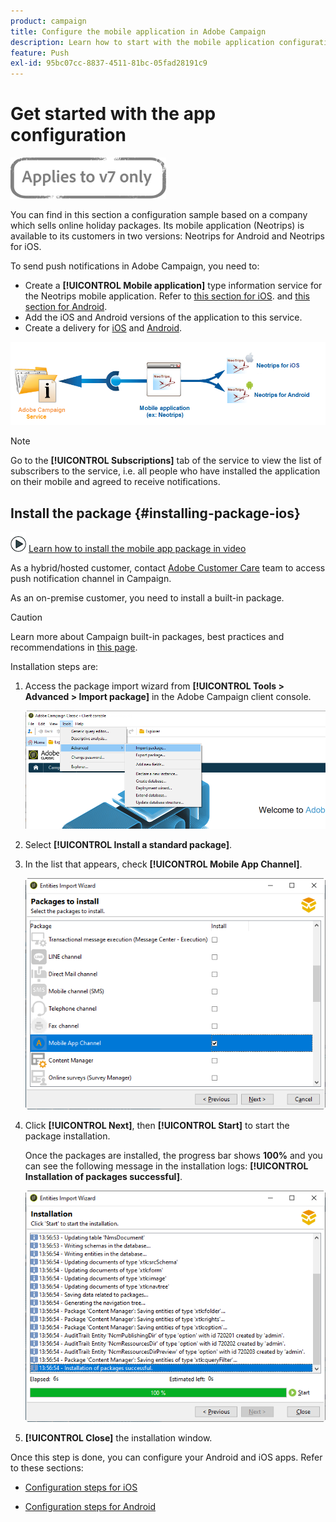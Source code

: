 ```yaml
---
product: campaign
title: Configure the mobile application in Adobe Campaign 
description: Learn how to start with the mobile application configuration
feature: Push
exl-id: 95bc07cc-8837-4511-81bc-05fad28191c9
---
```

# Get started with the app configuration

![](../../assets/v7-only.svg)

You can find in this section a configuration sample based on a company which sells online holiday packages. Its mobile application (Neotrips) is available to its customers in two versions: Neotrips for Android and Neotrips for iOS.

To send push notifications in Adobe Campaign, you need to:

* Create a **[!UICONTROL Mobile application]** type information service for the Neotrips mobile application. Refer to [this section for iOS](configuring-the-mobile-application.md#configuring-ios-service). and [this section for Android](configuring-the-mobile-application-android.md#configuring-android-service).
* Add the iOS and Android versions of the application to this service.
* Create a delivery for [iOS](create-notifications-ios.md) and [Android](create-notifications-android.md).

![](assets/nmac_service_diagram.png)

>[!NOTE]
>
>Go to the **[!UICONTROL Subscriptions]** tab of the service to view the list of subscribers to the service, i.e. all people who have installed the application on their mobile and agreed to receive notifications.

## Install the package {#installing-package-ios}

![](assets/do-not-localize/how-to-video.png) [Learn how to install the mobile app package in video](https://experienceleague.adobe.com/docs/campaign-classic-learn/tutorials/sending-messages/push-channel/installing-the-mobile-app-channel.html?lang=en#sending-messages)

As a hybrid/hosted customer, contact [Adobe Customer Care](https://helpx.adobe.com/enterprise/admin-guide.html/enterprise/using/support-for-experience-cloud.ug.html) team to access push notification channel in Campaign. 

As an on-premise customer, you need to install a built-in package.

>[!CAUTION]
>
>Learn more about Campaign built-in packages, best practices and recommendations in [this page](../../installation/using/installing-campaign-standard-packages.md).

Installation steps are:

1. Access the package import wizard from **[!UICONTROL Tools > Advanced > Import package]** in the Adobe Campaign client console.

   ![](assets/package_ios.png)

1. Select **[!UICONTROL Install a standard package]**.

1. In the list that appears, check **[!UICONTROL Mobile App Channel]**.

   ![](assets/package_ios_2.png)

1. Click **[!UICONTROL Next]**, then **[!UICONTROL Start]** to start the package installation.

   Once the packages are installed, the progress bar shows **100%** and you can see the following message in the installation logs: **[!UICONTROL Installation of packages successful]**.

   ![](assets/package_ios_3.png)

1. **[!UICONTROL Close]** the installation window.

Once this step is done, you can configure your Android and iOS apps.
Refer to these sections:

* [Configuration steps for iOS](configuring-the-mobile-application.md)

* [Configuration steps for Android](configuring-the-mobile-application-android.md)
